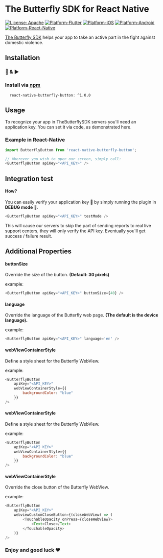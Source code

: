 # The Butterfly SDK for React Native

[![License: Apache](https://img.shields.io/badge/License-Apache-yellow.svg)](https://github.com/TheButterflySDK/Flutter/blob/main/LICENSE)
[![Platform-Flutter](https://img.shields.io/badge/Platform-Flutter-blue.svg)](https://github.com/TheButterflySDK/Flutter)
[![Platform-iOS](https://img.shields.io/badge/Platform-iOS-lightgray.svg)](https://github.com/TheButterflySDK/iOS)
[![Platform-Android](https://img.shields.io/badge/Platform-Android-green.svg)](https://github.com/TheButterflySDK/Android)
[![Platform-React-Native](https://img.shields.io/badge/Platform-ReactNative-blue.svg)](https://github.com/TheButterflySDK/React-Native)

[The Butterfly SDK](https://github.com/TheButterflyButton/About/blob/main/README.md) helps your app to take an active part in the fight against domestic violence.

## Installation

### 🔌 & ▶️

### Install via [npm](https://www.npmjs.com/package/react-native-butterfly-button)

```
  react-native-butterfly-button: ^1.0.0
```

## Usage

To recognize your app in TheButterflySDK servers you'll need an application key. You can set it via code, as demonstrated here.

### Example in React-Native

```JavaScript
import ButterflyButton from 'react-native-butterfly-button';

// Wherever you wish to open our screen, simply call:
<ButterflyButton apiKey="<API_KEY>" />
```

## Integration test

#### How?

You can easily verify your application key 🔑 by simply running the plugin in **DEBUG mode** 🐞.

```JavaScript
<ButterflyButton apiKey="<API_KEY>" testMode />
```

This will cause our servers to skip the part of sending reports to real live support centers, they will only verify the API key. Eventually you'll get success / failure result.

## Additional Properties

#### buttonSize

Override the size of the button.
**(Default: 30 pixels)**

example:

```JavaScript
<ButterflyButton apiKey="<API_KEY>" buttonSize={40} />
```

#### language

Override the language of the Butterfly web page.
**(The default is the device language).**

example:

```JavaScript
<ButterflyButton apiKey="<API_KEY>" language='en' />
```

#### webViewContainerStyle

Define a style sheet for the Butterfly WebView.

example:

```JavaScript
<ButterflyButton
    apiKey="<API_KEY>"
    webViewContainerStyle={{
        backgroundColor: "blue"
    }}
/>
```

#### webViewContainerStyle

Define a style sheet for the Butterfly WebView.

example:

```JavaScript
<ButterflyButton
    apiKey="<API_KEY>"
    webViewContainerStyle={{
        backgroundColor: "blue"
    }}
/>
```

#### webViewContainerStyle

Override the close button of the Butterfly WebView.

example:

```JavaScript
<ButterflyButton
    apiKey="<API_KEY>"
    webviewCustomCloseButton={(closeWebView) => (
        <TouchableOpacity onPress={closeWebView}>
            <Text>Close</Text>
        </TouchableOpacity>
    )}
/>
```

### Enjoy and good luck ❤️
